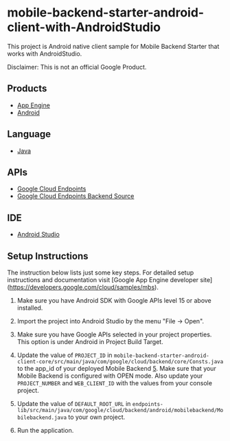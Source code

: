 mobile-backend-starter-android-client-with-AndroidStudio
=====================================

This project is Android native client sample for Mobile Backend Starter
that works with AndroidStudio.

Disclaimer: This is not an official Google Product.

## Products
- [App Engine][1]
- [Android][2]

## Language
- [Java][3]

## APIs
- [Google Cloud Endpoints][4]
- [Google Cloud Endpoints Backend Source][5]

## IDE
- [Android Studio][6]

## Setup Instructions
The instruction below lists just some key steps.
For detailed setup instructions and documentation visit [Google App Engine developer site] (https://developers.google.com/cloud/samples/mbs).

1. Make sure you have Android SDK with Google APIs level 15 or above installed.

2. Import the project into Android Studio by the menu "File -> Open".

3. Make sure you have Google APIs selected in your project properties. This option is under Android in Project Build Target.

4. Update the value of `PROJECT_ID` in
   `mobile-backend-starter-android-client-core/src/main/java/com/google/cloud/backend/core/Consts.java` to the app_id of your
   deployed Mobile Backend [5]. Make sure that your Mobile Backend is configured
   with OPEN mode. Also update your `PROJECT_NUMBER` and `WEB_CLIENT_ID` with the values from your console project.

5. Update the value of `DEFAULT_ROOT_URL` in
   `endpoints-lib/src/main/java/com/google/cloud/backend/android/mobilebackend/Mobilebackend.java` to your own project.

6. Run the application.

[1]: https://developers.google.com/appengine
[2]: http://developer.android.com/index.html
[3]: http://java.com/en/
[4]: https://developers.google.com/appengine/docs/java/endpoints/
[5]: https://github.com/GoogleCloudPlatform/solutions-mobile-backend-starter-java
[6]: http://developer.android.com/sdk/installing/studio.html


